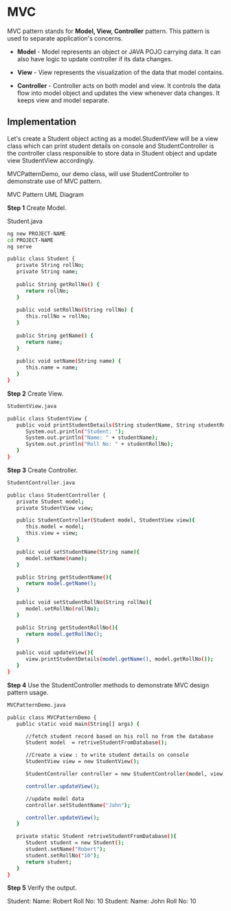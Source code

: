 # MVC
MVC pattern stands for **Model, View, Controller** pattern. This pattern is used to separate application's concerns.

* **Model** - Model represents an object or JAVA POJO carrying data. It can also have logic to update controller if its data changes.

* **View** - View represents the visualization of the data that model contains.

* **Controller** - Controller acts on both model and view. It controls the data flow into model object and updates the view whenever data changes. It keeps view and model separate.

## Implementation
Let's create a Student object acting as a model.StudentView will be a view class which can print student details on console and StudentController is the controller class responsible to store data in Student object and update view StudentView accordingly.

MVCPatternDemo, our demo class, will use StudentController to demonstrate use of MVC pattern.

MVC Pattern UML Diagram


**Step 1**
Create Model.

Student.java

```bash
ng new PROJECT-NAME
cd PROJECT-NAME
ng serve
```
```bash
public class Student {
   private String rollNo;
   private String name;
   
   public String getRollNo() {
      return rollNo;
   }
   
   public void setRollNo(String rollNo) {
      this.rollNo = rollNo;
   }
   
   public String getName() {
      return name;
   }
   
   public void setName(String name) {
      this.name = name;
   }
}
```
**Step 2**
Create View.

```bash
StudentView.java

public class StudentView {
   public void printStudentDetails(String studentName, String studentRollNo){
      System.out.println("Student: ");
      System.out.println("Name: " + studentName);
      System.out.println("Roll No: " + studentRollNo);
   }
}
```
**Step 3**
Create Controller.

```bash
StudentController.java

public class StudentController {
   private Student model;
   private StudentView view;

   public StudentController(Student model, StudentView view){
      this.model = model;
      this.view = view;
   }

   public void setStudentName(String name){
      model.setName(name);		
   }

   public String getStudentName(){
      return model.getName();		
   }

   public void setStudentRollNo(String rollNo){
      model.setRollNo(rollNo);		
   }

   public String getStudentRollNo(){
      return model.getRollNo();		
   }

   public void updateView(){				
      view.printStudentDetails(model.getName(), model.getRollNo());
   }	
}
```
**Step 4**
Use the StudentController methods to demonstrate MVC design pattern usage.

```bash
MVCPatternDemo.java

public class MVCPatternDemo {
   public static void main(String[] args) {

      //fetch student record based on his roll no from the database
      Student model  = retriveStudentFromDatabase();

      //Create a view : to write student details on console
      StudentView view = new StudentView();

      StudentController controller = new StudentController(model, view);

      controller.updateView();

      //update model data
      controller.setStudentName("John");

      controller.updateView();
   }

   private static Student retriveStudentFromDatabase(){
      Student student = new Student();
      student.setName("Robert");
      student.setRollNo("10");
      return student;
   }
}
```
**Step 5**
Verify the output.

Student: 
Name: Robert
Roll No: 10
Student: 
Name: John
Roll No: 10
